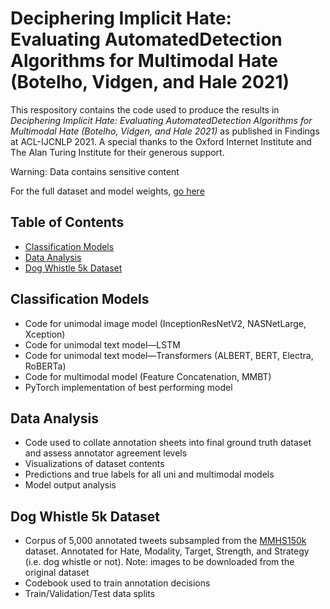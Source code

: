 # Deciphering Implicit Hate: Evaluating AutomatedDetection Algorithms for Multimodal Hate (Botelho, Vidgen, and Hale 2021)

This respository contains the code used to produce the results in _Deciphering Implicit Hate: Evaluating AutomatedDetection Algorithms for Multimodal Hate (Botelho, Vidgen, and Hale 2021)_ as published in Findings at ACL-IJCNLP 2021. A special thanks to the Oxford Internet Institute and The Alan Turing Institute for their generous support.

Warning: Data contains sensitive content


For the full dataset and model weights, [go here](https://zenodo.org/record/5123567#.YPoVqDopBH4)

## Table of Contents
* [Classification Models](#Classification-Models)
* [Data Analysis](#Data-Analysis)
* [Dog Whistle 5k Dataset](#Dog-Whistle-5k-Dataset)

## Classification Models
* Code for unimodal image model (InceptionResNetV2, NASNetLarge, Xception)
* Code for unimodal text model—LSTM
* Code for unimodal text model—Transformers (ALBERT, BERT, Electra, RoBERTa)
* Code for multimodal model (Feature Concatenation, MMBT)
* PyTorch implementation of best performing model

## Data Analysis
* Code used to collate annotation sheets into final ground truth dataset and assess annotator agreement levels
* Visualizations of dataset contents
* Predictions and true labels for all uni and multimodal models
* Model output analysis

## Dog Whistle 5k Dataset
* Corpus of 5,000 annotated tweets subsampled from the [MMHS150k](https://gombru.github.io/2019/10/09/MMHS/) dataset. Annotated for Hate, Modality, Target, Strength, and Strategy (i.e. dog whistle or not). Note: images to be downloaded from the original dataset
* Codebook used to train annotation decisions
* Train/Validation/Test data splits

